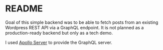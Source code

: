 # README

Goal of this simple backend was to be able to fetch posts from an existing Wordpress REST API via a GraphQL endpoint. It is not planned as a production-ready backend but only as a tech demo.

I used [Apollo Server](https://www.apollographql.com/docs/apollo-server/) to provide the GraphQL server.
